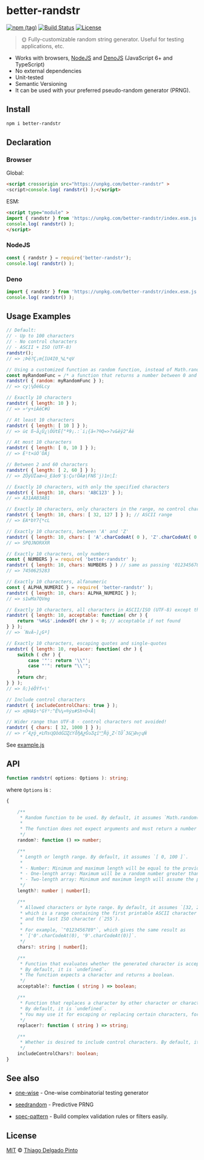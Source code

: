 # better-randstr

[![npm (tag)](https://img.shields.io/npm/v/better-randstr?color=green&label=NPM&style=for-the-badge)](https://github.com/thiagodp/better-randstr/releases)
[![Build Status](https://img.shields.io/github/workflow/status/thiagodp/better-randstr/test?style=for-the-badge&color=green)](https://github.com/thiagodp/better-randstr/actions)
[![License](https://img.shields.io/npm/l/better-randstr.svg?style=for-the-badge&color=green)](https://github.com/thiagodp/better-randstr/blob/master/LICENSE.txt)

> 🌞 Fully-customizable random string generator. Useful for testing applications, etc.

- Works with browsers, [NodeJS](https://nodejs.org/) and [DenoJS](https://deno.land/) (JavaScript 6+ and TypeScript)
- No external dependencies
- Unit-tested
- Semantic Versioning
- It can be used with your preferred pseudo-random generator (PRNG).

## Install

```bash
npm i better-randstr
```

## Declaration

### Browser

Global:
```html
<script crossorigin src="https://unpkg.com/better-randstr" >
<script>console.log( randstr() );</script>
```

ESM:
```html
<script type="module" >
import { randstr } from 'https://unpkg.com/better-randstr/index.esm.js';
console.log( randstr() );
</script>
```

### NodeJS

```javascript
const { randstr } = require('better-randstr');
console.log( randstr() );
```

### Deno

```typescript
import { randstr } from 'https://unpkg.com/better-randstr/index.esm.js';
console.log( randstr() );
```

## Usage Examples

```javascript
// Default:
// - Up to 100 characters
// - No control characters
// - ASCII + ISO (UTF-8)
randstr();
// => ;Þë?Ç¡m{îU4I0_%L*qV

// Using a customized function as random function, instead of Math.random()
const myRandomFunc = /* a function that returns a number between 0 and 1 */ ;
randstr( { random: myRandomFunc } );
// => cy¦¼Óé6Lcy

// Exactly 10 characters
randstr( { length: 10 } );
// => »²y+iÀëC#Ù

// At least 10 characters
randstr( { length: [ 10 ] } );
// => ü¢ ß~å¿Û¿\ÓÜtÈ["ª9¡.:`i¡{ã«?®Q=>?v&ëÿ2"Âë

// At most 10 characters
randstr( { length: [ 0, 10 ] } );
// => È¹t×úÓ¯ÖÃj

// Between 2 and 60 characters
randstr( { length: [ 2, 60 ] } );
// => ZÔý­ÛÏaæ»û_Eâo9¨§­:Çu!ÕÄø|FNß¨j)1n¦Í:

// Exactly 10 characters, with only the specified characters
randstr( { length: 10, chars: 'ABC123' } );
// => A31AAB3AB1

// Exactly 10 characters, only characters in the range, no control characters
randstr( { length: 10, chars: [ 32, 127 ] } ); // ASCII range
// => EA*bY7{*cL

// Exactly 10 characters, between 'A' and 'Z'
randstr( { length: 10, chars: [ 'A'.charCodeAt( 0 ), 'Z'.charCodeAt( 0 ) ] } );
// => SPQJNORXXR

// Exactly 10 characters, only numbers
const { NUMBERS } = require( 'better-randstr' );
randstr( { length: 10, chars: NUMBERS } ) // same as passing '0123456789'
// => 7450625283

// Exactly 10 characters, alfanumeric
const { ALPHA_NUMERIC } = require( 'better-randstr' );
randstr( { length: 10, chars: ALPHA_NUMERIC } );
// => s1wMa7QVmg

// Exactly 10 characters, all characters in ASCII/ISO (UTF-8) except the specified
randstr( { length: 10, acceptable: function( chr ) {
    return '%#&$'.indexOf( chr ) < 0; // acceptable if not found
} } );
// => ´NvÄ~]¿Gº]

// Exactly 10 characters, escaping quotes and single-quotes
randstr( { length: 10, replacer: function( chr ) {
    switch ( chr ) {
        case '"': return '\\"';
        case "'": return "\\'";
    }
    return chr;
} } );
// => ñ;}éÔÝf«\'

// Include control characters
randstr( { includeControlChars: true } );
// => x@HA$÷°GÝ³:^Ê%¼¤®ý±#Sh+Ò+Å|

// Wider range than UTF-8 - control characters not avoided!
randstr( { chars: [ 32, 1000 ] } );
// => r΅4ƹǭ̻ɍĿΠsɊQȍάĠĲȤċƳȭɧĄƹĜʋ͏Ʒȥĭ˟͢"Ȓǭ̼Ζ˂̀ƖǛ̚3&΃ƏϧȷɥŃ
```

See [example.js](examples/example.js)

## API

```typescript
function randstr( options: Options ): string;
```

where `Options` is :

```typescript
{

    /**
     * Random function to be used. By default, it assumes `Math.random()`.
     *
     * The function does not expect arguments and must return a number between 0 and 1.
     */
    random?: function () => number;

    /**
     * Length or length range. By default, it assumes `[ 0, 100 ]`.
     *
     * - Number: Minimum and maximum length will be equal to the provided number. Example: `{ length: 20 }`.
     * - One-length array: Maximum will be a random number greater than or equal to the minimum. Example: `{ length: [ 2 ] }`.
     * - Two-length array: Minimum and maximum length will assume the provided numbers. Example: `{ length: [ 0, 50 ] }`.
     */
    length?: number | number[];

    /**
     * Allowed characters or byte range. By default, it assumes `[32, 255]`
     * which is a range containing the first printable ASCII character (`32`)
     * and the last ISO character (`255`).
     *
     * For example, `"0123456789"`, which gives the same result as
     * `['0'.charCodeAt(0), '9'.charCodeAt(0)]`.
     */
    chars?: string | number[];

    /**
     * Function that evaluates whether the generated character is acceptable.
     * By default, it is `undefined`.
     * The function expects a character and returns a boolean.
     */
    acceptable?: function ( string ) => boolean;

    /**
     * Function that replaces a character by other character or characters.
     * By default, it is `undefined`.
     * You may use it for escaping or replacing certain characters, for example.
     */
    replacer?: function ( string ) => string;

    /**
     * Whether is desired to include control characters. By default, it is `false`.
     */
    includeControlChars?: boolean;
}
```

## See also

- [one-wise](https://github.com/thiagodp/one-wise) - One-wise combinatorial testing generator

- [seedrandom](https://github.com/davidbau/seedrandom) - Predictive PRNG

- [spec-pattern](https://github.com/thiagodp/spec-pattern) - Build complex validation rules or filters easily.


## License

[MIT](LICENSE) © [Thiago Delgado Pinto](https://github.com/thiagodp)